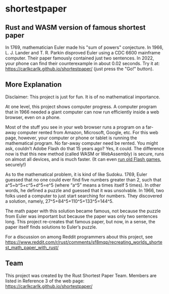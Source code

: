 # shortestpaper
## Rust and WASM version of famous shortest paper

In 1769, mathematician Euler made his "sum of powers" conjecture. In 1966, L. J. Lander and T. R. Parkin disproved Euler using a CDC 6600 mainframe computer. Their paper famously contained just two sentences. In 2022, your phone can find their counterexample in about 0.02 seconds. Try it at: https://carlkcarlk.github.io/shortestpaper/ (just press the "Go!" button).

## More Explanation

Disclaimer: This project is just for fun. It is of no mathematical importance.

At one level, this project shows computer progress. A computer program that in 1966 needed a giant computer can now run efficiently inside a web browser, even on a phone.

Most of the stuff you see in your web browser runs a program on a far-away computer rented from Amazon, Microsoft, Google, etc. For this web page, however, your computer or phone or tablet is running the mathematical program. No far-away computer need be rented. You might ask, couldn’t Adobe Flash do that 15 years ago? Yes, it could. The difference now is that this new method (called WASM or WebAssembly) is secure, runs on almost all devices, and is much faster. (It can even [run old Flash games](https://ruffle.rs/), securely!)

As to the mathematical problem, it is kind of like Sudoku. 1769, Euler guessed that no one could ever find five numbers greater than 2, such that a^5+b^5+c^5+d^5=e^5 (where “a^5” means a times itself 5 times). In other words, he defined a puzzle and guessed that it was unsolvable. In 1966, two folks used a computer to just start searching for numbers. They discovered a solution, namely, 27^5+84^5+110^5+133^5=144^5.

The math paper with this solution became famous, not because the puzzle from Euler was important but because the paper was only two sentences long. This project re-creates that famous paper, but now, in a sense, the paper itself finds solutions to Euler’s puzzle.

For a discussion on among Reddit programmers about this project, see https://www.reddit.com/r/rust/comments/sf8mqp/recreating_worlds_shortest_math_paper_with_rust/

## Team
This project was created by the Rust Shortest Paper Team. Members are listed in Reference 3 of the web page: https://carlkcarlk.github.io/shortestpaper/